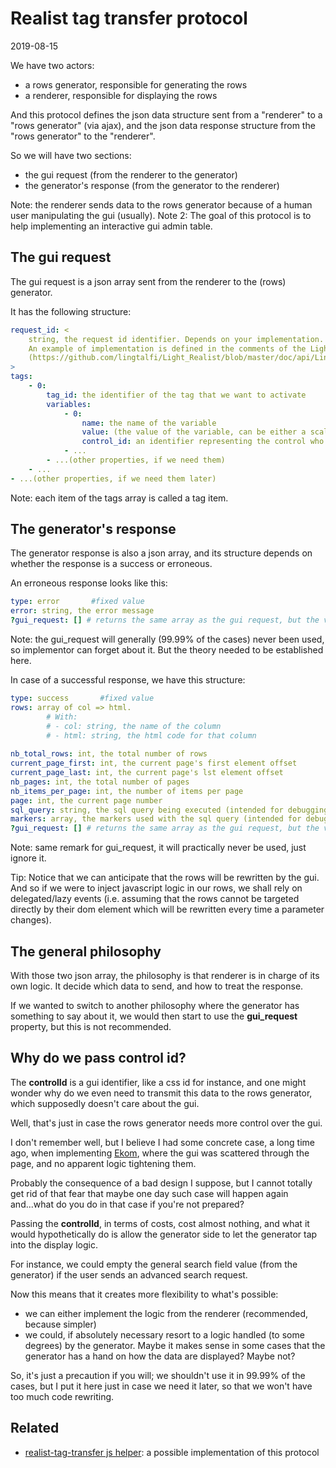 Realist tag transfer protocol
======================
2019-08-15



We have two actors:
- a rows generator, responsible for generating the rows
- a renderer, responsible for displaying the rows


And this protocol defines the json data structure sent from a "renderer" to a "rows generator" (via ajax),
and the json data response structure from the "rows generator" to the "renderer".

So we will have two sections:

- the gui request (from the renderer to the generator)
- the generator's response (from the generator to the renderer)



Note: the renderer sends data to the rows generator because of a human user manipulating the gui (usually).
Note 2: The goal of this protocol is to help implementing an interactive gui admin table.



The gui request
---------------

The gui request is a json array sent from the renderer to the (rows) generator.

It has the following structure:



```yaml
request_id: <
    string, the request id identifier. Depends on your implementation.
    An example of implementation is defined in the comments of the LightRealistService->executeRequestById method
    (https://github.com/lingtalfi/Light_Realist/blob/master/doc/api/Ling/Light_Realist/Service/LightRealistService/executeRequestById.md).
>            
tags:
    - 0: 
        tag_id: the identifier of the tag that we want to activate 
        variables:
            - 0:
                name: the name of the variable
                value: (the value of the variable, can be either a scalar or a non scalar)
                control_id: an identifier representing the control who provided this variable
            - ...
        - ...(other properties, if we need them)
    - ...
- ...(other properties, if we need them later)
```

Note: each item of the tags array is called a tag item.



The generator's response
---------------

The generator response is also a json array, and its structure depends on whether the response is a success or erroneous.

An erroneous response looks like this:

```yaml
type: error       #fixed value  
error: string, the error message  
?gui_request: [] # returns the same array as the gui request, but the variables' values can be updated.

```

Note: the gui_request will generally (99.99% of the cases) never been used, so implementor can forget about it.
But the theory needed to be established here.


In case of a successful response, we have this structure:


```yaml
type: success       #fixed value  
rows: array of col => html.
        # With: 
        # - col: string, the name of the column 
        # - html: string, the html code for that column 
  
nb_total_rows: int, the total number of rows
current_page_first: int, the current page's first element offset
current_page_last: int, the current page's lst element offset
nb_pages: int, the total number of pages
nb_items_per_page: int, the number of items per page
page: int, the current page number
sql_query: string, the sql query being executed (intended for debugging)
markers: array, the markers used with the sql query (intended for debugging)
?gui_request: [] # returns the same array as the gui request, but the variables can be updated.

```



Note: same remark for gui_request, it will practically never be used, just ignore it.


Tip: Notice that we can anticipate that the rows will be rewritten by the gui. And so if we were to inject javascript logic in our rows,
we shall rely on delegated/lazy events (i.e. assuming that the rows cannot be targeted directly by their dom element which will be rewritten
every time a parameter changes). 



The general philosophy
-------------

With those two json array, the philosophy is that renderer is in charge of its own logic. It decide which data to send, and how to treat the 
response.

If we wanted to switch to another philosophy where the generator has something to say about it, we would then start to use the **gui_request** property,
but this is not recommended.




Why do we pass control id?
-----------------

The **controlId** is a gui identifier, like a css id for instance, and one might wonder why do we even need to transmit this data
to the rows generator, which supposedly doesn't care about the gui.

Well, that's just in case the rows generator needs more control over the gui.

I don't remember well, but I believe I had some concrete case, a long time ago, when implementing [Ekom](https://github.com/KamilleModules/Ekom),
where the gui was scattered through the page, and no apparent logic tightening them.

Probably the consequence of a bad design I suppose, but I cannot totally get rid of that fear that maybe one day such case will happen again
and...what do you do in that case if you're not prepared?

Passing the **controlId**, in terms of costs, cost almost nothing, and what it would hypothetically do is allow the generator side to let the generator 
tap into the display logic.

For instance, we could empty the general search field value (from the generator) if the user sends an advanced search request.

Now this means that it creates more flexibility to what's possible:

- we can either implement the logic from the renderer (recommended, because simpler)
- we could, if absolutely necessary resort to a logic handled (to some degrees) by the generator. Maybe it makes sense in some cases that the generator has a hand on 
        how the data are displayed? Maybe not? 


So, it's just a precaution if you will; we shouldn't use it in 99.99% of the cases, but I put it here just in case we need it later, so that we won't have too much code rewriting. 


Related
-----------
- [realist-tag-transfer js helper](https://github.com/lingtalfi/Light_Realist/blob/master/doc/pages/realist-tag-transfer-js-implementation-notes.md): a possible implementation of this protocol








